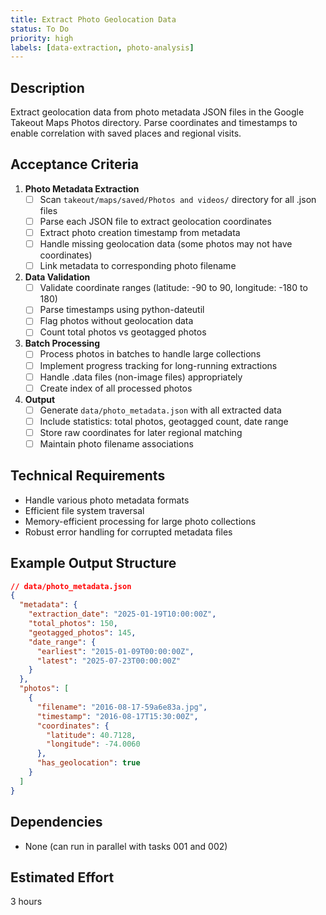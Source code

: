 ```yaml
---
title: Extract Photo Geolocation Data
status: To Do
priority: high
labels: [data-extraction, photo-analysis]
---
```


## Description

Extract geolocation data from photo metadata JSON files in the Google Takeout Maps Photos directory. Parse coordinates and timestamps to enable correlation with saved places and regional visits.

## Acceptance Criteria

1. **Photo Metadata Extraction**
   - [ ] Scan `takeout/maps/saved/Photos and videos/` directory for all .json files
   - [ ] Parse each JSON file to extract geolocation coordinates
   - [ ] Extract photo creation timestamp from metadata
   - [ ] Handle missing geolocation data (some photos may not have coordinates)
   - [ ] Link metadata to corresponding photo filename

2. **Data Validation**
   - [ ] Validate coordinate ranges (latitude: -90 to 90, longitude: -180 to 180)
   - [ ] Parse timestamps using python-dateutil
   - [ ] Flag photos without geolocation data
   - [ ] Count total photos vs geotagged photos

3. **Batch Processing**
   - [ ] Process photos in batches to handle large collections
   - [ ] Implement progress tracking for long-running extractions
   - [ ] Handle .data files (non-image files) appropriately
   - [ ] Create index of all processed photos

4. **Output**
   - [ ] Generate `data/photo_metadata.json` with all extracted data
   - [ ] Include statistics: total photos, geotagged count, date range
   - [ ] Store raw coordinates for later regional matching
   - [ ] Maintain photo filename associations

## Technical Requirements

- Handle various photo metadata formats
- Efficient file system traversal
- Memory-efficient processing for large photo collections
- Robust error handling for corrupted metadata files

## Example Output Structure

```json
// data/photo_metadata.json
{
  "metadata": {
    "extraction_date": "2025-01-19T10:00:00Z",
    "total_photos": 150,
    "geotagged_photos": 145,
    "date_range": {
      "earliest": "2015-01-09T00:00:00Z",
      "latest": "2025-07-23T00:00:00Z"
    }
  },
  "photos": [
    {
      "filename": "2016-08-17-59a6e83a.jpg",
      "timestamp": "2016-08-17T15:30:00Z",
      "coordinates": {
        "latitude": 40.7128,
        "longitude": -74.0060
      },
      "has_geolocation": true
    }
  ]
}
```

## Dependencies

- None (can run in parallel with tasks 001 and 002)

## Estimated Effort

3 hours